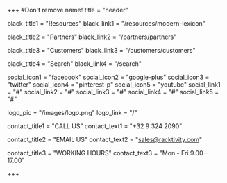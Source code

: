 +++
#Don't remove name!
title = "header"

black_title1 = "Resources"
black_link1 = "/resources/modern-lexicon"

black_title2 = "Partners"
black_link2 = "/partners/partners"

black_title3 = "Customers"
black_link3 = "/customers/customers"

black_title4 = "Search"
black_link4 = "/search"

social_icon1 = "facebook"
social_icon2 = "google-plus"
social_icon3 = "twitter"
social_icon4 = "pinterest-p"
social_icon5 = "youtube"
social_link1 = "#"
social_link2 = "#"
social_link3 = "#"
social_link4 = "#"
social_link5 = "#"

logo_pic = "/images/logo.png"
logo_link = "/"

contact_title1 = "CALL US"
contact_text1 = "+32 9 324 2090"

contact_title2 = "EMAIL US"
contact_text2 = "sales@racktivity.com"


contact_title3 = "WORKING HOURS"
contact_text3 = "Mon - Fri 9.00 - 17.00"



+++
